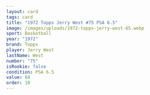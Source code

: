 ```yaml
---
layout: card
tags: card
title: "1972 Topps Jerry West #75 PSA 6.5"
image: /images/uploads/1972-topps-jerry-west-65.webp
sport: Basketball
year: "1972"
brand: Topps
player: Jerry West
lastName: West
number: "75"
isRookie: false
condition: PSA 6.5
value: 64
order: 10
---
```

